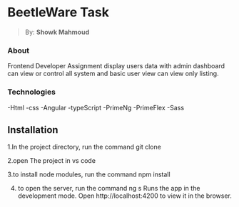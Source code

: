 # <h1> BeetleWare Task </h1>

> By: **Showk Mahmoud**

### About
Frontend Developer Assignment display users data 
with admin dashboard can view or control all system and basic user view 
can view only listing.

### Technologies
-Html
-css
-Angular
-typeScript
-PrimeNg
-PrimeFlex
-Sass

## Installation 
1.In the project directory, run the command
git clone


2.open The project in vs code

3.to install node modules, run the command
npm install

4. to open the server, run the command
ng s
Runs the app in the development mode.
Open http://localhost:4200 to view it in the browser.

